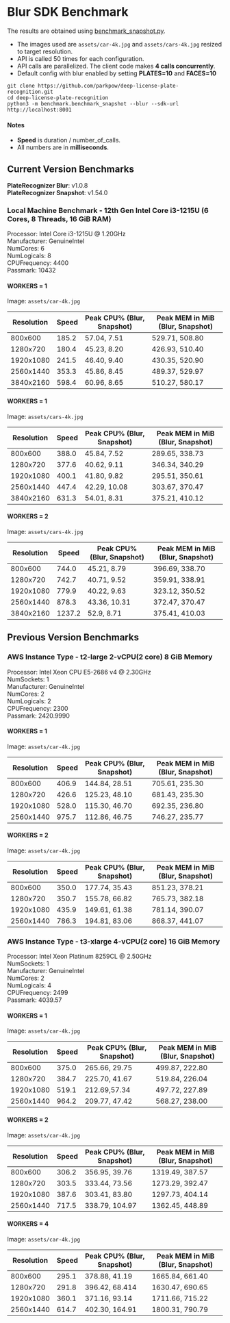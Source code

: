 # Blur SDK Benchmark

The results are obtained using [benchmark_snapshot.py](benchmark_snapshot.py).

- The images used are `assets/car-4k.jpg` and `assets/cars-4k.jpg` resized to target resolution.
- API is called 50 times for each configuration.
- API calls are parallelized. The client code makes **4 calls concurrently**.
- Default config with blur enabled by setting **PLATES=10** and **FACES=10**

```shell
git clone https://github.com/parkpow/deep-license-plate-recognition.git
cd deep-license-plate-recognition
python3 -m benchmark.benchmark_snapshot --blur --sdk-url http://localhost:8001
```

#### Notes
- **Speed** is duration / number_of_calls.
- All numbers are in **milliseconds**.

## Current Version Benchmarks
**PlateRecognizer Blur**: v1.0.8  
**PlateRecognizer Snapshot**: v1.54.0

### Local Machine Benchmark - 12th Gen Intel Core i3-1215U (6 Cores, 8 Threads, 16 GiB RAM)
Processor: Intel Core i3-1215U @ 1.20GHz  
Manufacturer: GenuineIntel  
NumCores: 6  
NumLogicals: 8  
CPUFrequency: 4400  
Passmark: 10432  

#### WORKERS = 1 
Image: `assets/car-4k.jpg`

| Resolution | Speed | Peak CPU% (Blur, Snapshot) | Peak MEM in MiB (Blur, Snapshot) |
|------------|-------|----------------------------|----------------------------------|
| 800x600    | 185.2 | 57.04, 7.51                | 529.71, 508.80                   |
| 1280x720   | 180.4 | 45.23, 8.20                | 426.93, 510.40                   |
| 1920x1080  | 241.5 | 46.40, 9.40                | 430.35, 520.90                   |
| 2560x1440  | 353.3 | 45.86, 8.45                | 489.37, 529.97                   |
| 3840x2160  | 598.4 | 60.96, 8.65                | 510.27, 580.17                   |


#### WORKERS = 1
Image: `assets/cars-4k.jpg`

| Resolution | Speed | Peak CPU% (Blur, Snapshot) | Peak MEM in MiB (Blur, Snapshot) |
|------------|-------|----------------------------|----------------------------------|
| 800x600    | 388.0 | 45.84, 7.52                | 289.65, 338.73                   |
| 1280x720   | 377.6 | 40.62, 9.11                | 346.34, 340.29                   |
| 1920x1080  | 400.1 | 41.80, 9.82                | 295.51, 350.61                   |
| 2560x1440  | 447.4 | 42.29, 10.08               | 303.67, 370.47                   |
| 3840x2160  | 631.3 | 54.01, 8.31                | 375.21, 410.12                   |


#### WORKERS = 2
Image: `assets/cars-4k.jpg`

| Resolution | Speed | Peak CPU% (Blur, Snapshot) | Peak MEM in MiB (Blur, Snapshot) |
|------------|-------|----------------------------|----------------------------------|
| 800x600    | 744.0 | 45.21, 8.79                | 396.69, 338.70                   |
| 1280x720   | 742.7 | 40.71, 9.52                | 359.91, 338.91                   |
| 1920x1080  | 779.9 | 40.22, 9.63                | 323.12, 350.52                   |
| 2560x1440  | 878.3 | 43.36, 10.31                | 372.47, 370.47                   |
| 3840x2160  | 1237.2 | 52.9, 8.71                | 375.41, 410.03                   |


## Previous Version Benchmarks

### AWS Instance Type - t2-large 2-vCPU(2 core) 8 GiB Memory
Processor: Intel Xeon CPU E5-2686 v4 @ 2.30GHz  
NumSockets: 1  
Manufacturer: GenuineIntel  
NumCores: 2  
NumLogicals: 2  
CPUFrequency: 2300  
Passmark: 2420.9990  

#### WORKERS = 1
Image: `assets/car-4k.jpg`

| Resolution | Speed | Peak CPU% (Blur, Snapshot) | Peak MEM in MiB (Blur, Snapshot) |
|------------|-------|----------------------------|----------------------------------|
| 800x600    | 406.9 | 144.84, 28.51              | 705.61, 235.30                   |
| 1280x720   | 426.6 | 125.23, 48.10              | 681.43, 235.30                   |
| 1920x1080  | 528.0 | 115.30, 46.70              | 692.35, 236.80                   |
| 2560x1440  | 975.7 | 112.86, 46.75              | 746.27, 235.77                   |

#### WORKERS = 2
Image: `assets/car-4k.jpg`

| Resolution | Speed | Peak CPU% (Blur, Snapshot) | Peak MEM in MiB (Blur, Snapshot) |
|------------|-------|----------------------------|----------------------------------|
| 800x600    | 350.0 | 177.74, 35.43              | 851.23, 378.21                   |
| 1280x720   | 350.7 | 155.78,  66.82             | 765.73, 382.18                   |
| 1920x1080  | 435.9 | 149.61, 61.38              | 781.14, 390.07                   |
| 2560x1440  | 786.3 | 194.81, 83.06              | 868.37, 441.07                   |

### AWS Instance Type - t3-xlarge 4-vCPU(2 core) 16 GiB Memory
Processor: Intel Xeon Platinum 8259CL @ 2.50GHz  
NumSockets: 1  
Manufacturer: GenuineIntel  
NumCores: 2  
NumLogicals: 4  
CPUFrequency: 2499  
Passmark: 4039.57  

#### WORKERS = 1
Image: `assets/car-4k.jpg`

| Resolution | Speed | Peak CPU% (Blur, Snapshot) | Peak MEM in MiB (Blur, Snapshot) |
|------------|-------|----------------------------|----------------------------------|
| 800x600    | 375.0 | 265.66, 29.75              | 499.87, 222.80                   |
| 1280x720   | 384.7 | 225.70, 41.67              | 519.84, 226.04                   |
| 1920x1080  | 519.1 | 212.69,57.34               | 497.72, 227.89                   |
| 2560x1440  | 964.2 | 209.77, 47.42              | 568.27, 238.00                   |

#### WORKERS = 2
Image: `assets/car-4k.jpg`

| Resolution | Speed | Peak CPU% (Blur, Snapshot) | Peak MEM in MiB (Blur, Snapshot) |
|------------|-------|----------------------------|----------------------------------|
| 800x600    | 306.2 | 356.95, 39.76              | 1319.49, 387.57                  |
| 1280x720   | 303.5 | 333.44, 73.56              | 1273.29, 392.47                  |
| 1920x1080  | 387.6 | 303.41, 83.80              | 1297.73, 404.14                  |
| 2560x1440  | 717.5 | 338.79, 104.97             | 1362.45, 448.89                  |

#### WORKERS = 4
Image: `assets/car-4k.jpg`

| Resolution | Speed | Peak CPU% (Blur, Snapshot) | Peak MEM in MiB (Blur, Snapshot) |
|------------|-------|----------------------------|----------------------------------|
| 800x600    | 295.1 | 378.88, 41.19              | 1665.84, 661.40                  |
| 1280x720   | 291.8 | 396.42, 68.414             | 1630.47, 690.65                  |
| 1920x1080  | 360.1 | 371.16, 93.14              | 1711.66, 715.22                  |
| 2560x1440  | 614.7 | 402.30, 164.91             | 1800.31, 790.79                  |